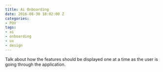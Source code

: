 ```yaml
---
title: Ai Onboarding
date: 2016-08-30 18:02:00 Z
categories:
- POV
tags:
- ai
- onboarding
- ux
- design
---
```


Talk about how the features should be displayed one at a time as the user is going through the application.

